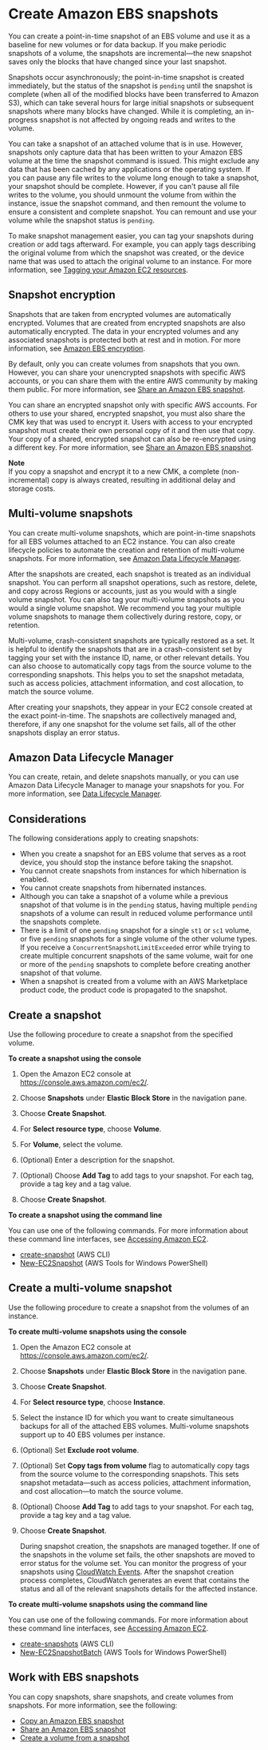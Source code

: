 # Create Amazon EBS snapshots<a name="ebs-creating-snapshot"></a>

You can create a point\-in\-time snapshot of an EBS volume and use it as a baseline for new volumes or for data backup\. If you make periodic snapshots of a volume, the snapshots are incremental—the new snapshot saves only the blocks that have changed since your last snapshot\.

Snapshots occur asynchronously; the point\-in\-time snapshot is created immediately, but the status of the snapshot is `pending` until the snapshot is complete \(when all of the modified blocks have been transferred to Amazon S3\), which can take several hours for large initial snapshots or subsequent snapshots where many blocks have changed\. While it is completing, an in\-progress snapshot is not affected by ongoing reads and writes to the volume\.

You can take a snapshot of an attached volume that is in use\. However, snapshots only capture data that has been written to your Amazon EBS volume at the time the snapshot command is issued\. This might exclude any data that has been cached by any applications or the operating system\. If you can pause any file writes to the volume long enough to take a snapshot, your snapshot should be complete\. However, if you can't pause all file writes to the volume, you should unmount the volume from within the instance, issue the snapshot command, and then remount the volume to ensure a consistent and complete snapshot\. You can remount and use your volume while the snapshot status is `pending`\.

To make snapshot management easier, you can tag your snapshots during creation or add tags afterward\. For example, you can apply tags describing the original volume from which the snapshot was created, or the device name that was used to attach the original volume to an instance\. For more information, see [Tagging your Amazon EC2 resources](Using_Tags.md)\.

## Snapshot encryption<a name="ebs-create-snapshot-encrypted"></a>

Snapshots that are taken from encrypted volumes are automatically encrypted\. Volumes that are created from encrypted snapshots are also automatically encrypted\. The data in your encrypted volumes and any associated snapshots is protected both at rest and in motion\. For more information, see [Amazon EBS encryption](EBSEncryption.md)\.

By default, only you can create volumes from snapshots that you own\. However, you can share your unencrypted snapshots with specific AWS accounts, or you can share them with the entire AWS community by making them public\. For more information, see [Share an Amazon EBS snapshot](ebs-modifying-snapshot-permissions.md)\.

You can share an encrypted snapshot only with specific AWS accounts\. For others to use your shared, encrypted snapshot, you must also share the CMK key that was used to encrypt it\. Users with access to your encrypted snapshot must create their own personal copy of it and then use that copy\. Your copy of a shared, encrypted snapshot can also be re\-encrypted using a different key\. For more information, see [Share an Amazon EBS snapshot](ebs-modifying-snapshot-permissions.md)\.

**Note**  
If you copy a snapshot and encrypt it to a new CMK, a complete \(non\-incremental\) copy is always created, resulting in additional delay and storage costs\.

## Multi\-volume snapshots<a name="ebs-create-snapshot-multi-volume"></a>

You can create multi\-volume snapshots, which are point\-in\-time snapshots for all EBS volumes attached to an EC2 instance\. You can also create lifecycle policies to automate the creation and retention of multi\-volume snapshots\. For more information, see [Amazon Data Lifecycle Manager](snapshot-lifecycle.md)\.

After the snapshots are created, each snapshot is treated as an individual snapshot\. You can perform all snapshot operations, such as restore, delete, and copy across Regions or accounts, just as you would with a single volume snapshot\. You can also tag your multi\-volume snapshots as you would a single volume snapshot\. We recommend you tag your multiple volume snapshots to manage them collectively during restore, copy, or retention\.

Multi\-volume, crash\-consistent snapshots are typically restored as a set\. It is helpful to identify the snapshots that are in a crash\-consistent set by tagging your set with the instance ID, name, or other relevant details\. You can also choose to automatically copy tags from the source volume to the corresponding snapshots\. This helps you to set the snapshot metadata, such as access policies, attachment information, and cost allocation, to match the source volume\. 

After creating your snapshots, they appear in your EC2 console created at the exact point\-in\-time\. The snapshots are collectively managed and, therefore, if any one snapshot for the volume set fails, all of the other snapshots display an error status\.

## Amazon Data Lifecycle Manager<a name="automate-snapshots"></a>

You can create, retain, and delete snapshots manually, or you can use Amazon Data Lifecycle Manager to manage your snapshots for you\. For more information, see [Data Lifecycle Manager](snapshot-lifecycle.md)\.

## Considerations<a name="ebs-create-snapshot-limitations"></a>

The following considerations apply to creating snapshots:
+ When you create a snapshot for an EBS volume that serves as a root device, you should stop the instance before taking the snapshot\.
+ You cannot create snapshots from instances for which hibernation is enabled\.
+ You cannot create snapshots from hibernated instances\.
+ Although you can take a snapshot of a volume while a previous snapshot of that volume is in the `pending` status, having multiple `pending` snapshots of a volume can result in reduced volume performance until the snapshots complete\.
+ There is a limit of one `pending` snapshot for a single `st1` or `sc1` volume, or five `pending` snapshots for a single volume of the other volume types\. If you receive a `ConcurrentSnapshotLimitExceeded` error while trying to create multiple concurrent snapshots of the same volume, wait for one or more of the `pending` snapshots to complete before creating another snapshot of that volume\.
+ When a snapshot is created from a volume with an AWS Marketplace product code, the product code is propagated to the snapshot\.

## Create a snapshot<a name="ebs-create-snapshot"></a>

Use the following procedure to create a snapshot from the specified volume\.

**To create a snapshot using the console**

1. Open the Amazon EC2 console at [https://console\.aws\.amazon\.com/ec2/](https://console.aws.amazon.com/ec2/)\.

1. Choose **Snapshots** under **Elastic Block Store** in the navigation pane\.

1. Choose **Create Snapshot**\.

1. For **Select resource type**, choose **Volume**\.

1. For **Volume**, select the volume\.

1. \(Optional\) Enter a description for the snapshot\.

1. \(Optional\) Choose **Add Tag** to add tags to your snapshot\. For each tag, provide a tag key and a tag value\.

1. Choose **Create Snapshot**\.

**To create a snapshot using the command line**

You can use one of the following commands\. For more information about these command line interfaces, see [Accessing Amazon EC2](concepts.md#access-ec2)\.
+ [create\-snapshot](https://docs.aws.amazon.com/cli/latest/reference/ec2/create-snapshot.html) \(AWS CLI\)
+ [New\-EC2Snapshot](https://docs.aws.amazon.com/powershell/latest/reference/items/New-EC2Snapshot.html) \(AWS Tools for Windows PowerShell\)

## Create a multi\-volume snapshot<a name="ebs-create-snapshots"></a>

Use the following procedure to create a snapshot from the volumes of an instance\.

**To create multi\-volume snapshots using the console**

1. Open the Amazon EC2 console at [https://console\.aws\.amazon\.com/ec2/](https://console.aws.amazon.com/ec2/)\.

1. Choose **Snapshots** under **Elastic Block Store** in the navigation pane\.

1. Choose **Create Snapshot**\.

1. For **Select resource type**, choose **Instance**\.

1. Select the instance ID for which you want to create simultaneous backups for all of the attached EBS volumes\. Multi\-volume snapshots support up to 40 EBS volumes per instance\.

1. \(Optional\) Set **Exclude root volume**\.

1. \(Optional\) Set **Copy tags from volume** flag to automatically copy tags from the source volume to the corresponding snapshots\. This sets snapshot metadata—such as access policies, attachment information, and cost allocation—to match the source volume\.

1. \(Optional\) Choose **Add Tag** to add tags to your snapshot\. For each tag, provide a tag key and a tag value\.

1. Choose **Create Snapshot**\.

   During snapshot creation, the snapshots are managed together\. If one of the snapshots in the volume set fails, the other snapshots are moved to error status for the volume set\. You can monitor the progress of your snapshots using [CloudWatch Events](https://docs.aws.amazon.com/AmazonCloudWatch/latest/events/WhatIsCloudWatchEvents.html)\. After the snapshot creation process completes, CloudWatch generates an event that contains the status and all of the relevant snapshots details for the affected instance\.

**To create multi\-volume snapshots using the command line**

You can use one of the following commands\. For more information about these command line interfaces, see [Accessing Amazon EC2](concepts.md#access-ec2)\.
+ [create\-snapshots](https://docs.aws.amazon.com/cli/latest/reference/ec2/create-snapshots.html) \(AWS CLI\)
+ [New\-EC2SnapshotBatch](https://docs.aws.amazon.com/powershell/latest/reference/items/New-EC2SnapshotBatch.html) \(AWS Tools for Windows PowerShell\)

## Work with EBS snapshots<a name="using-snapshots"></a>

You can copy snapshots, share snapshots, and create volumes from snapshots\. For more information, see the following:
+ [Copy an Amazon EBS snapshot](ebs-copy-snapshot.md)
+ [Share an Amazon EBS snapshot](ebs-modifying-snapshot-permissions.md)
+ [Create a volume from a snapshot](ebs-creating-volume.md#ebs-create-volume-from-snapshot)